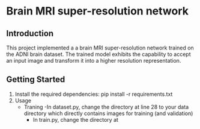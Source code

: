 # Brain MRI super-resolution network 
## Introduction
This project implemented a a brain MRI super-resolution network trained on the ADNI brain dataset. The trained model exhibits the capability to accept an input image and transform it into a higher resolution representation.
## Getting Started
1. Install the required dependencies: pip install -r requirements.txt
2. Usage
   * Traning 
     -In dataset.py, change the directory at line 28 to your data directory which directly contains images for training (and validation)
     - In train.py, change the directory at
